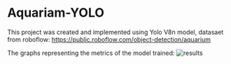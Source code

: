 # Aquariam-YOLO

This project was created and implemented using Yolo V8n model,
datasaet from roboflow: https://public.roboflow.com/object-detection/aquarium

The graphs representing the metrics of the model trained:
![results](https://github.com/user-attachments/assets/4730c59f-3be5-47f2-b88e-a963997cb2ac)
